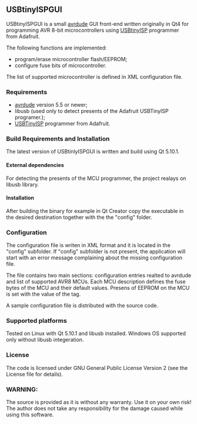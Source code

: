 ## USBtinyISPGUI

USBtinyISPGUI is a small [avrdude](http://savannah.nongnu.org/projects/avrdude/) GUI front-end written 
originally in Qt4 for programming AVR 8-bit microcontrollers using [USBtinyISP](http://learn.adafruit.com/usbtinyisp) programmer
from Adafruit.

The following functions are implemented:
- program/erase microcontroller flash/EEPROM;
- configure fuse bits of microcontroller.

The list of supported microcontroller is defined in XML configuration file.
 
### Requirements
- [avrdude](http://savannah.nongnu.org/projects/avrdude/) version 5.5 or newer;
- libusb (used only to detect presents of the Adafruit USBTinyISP programer.);
- [USBTinyISP](http://learn.adafruit.com/usbtinyisp) programmer from Adafruit.

### Build Requirements and Installation

The latest version of USBtinlyISPGUI is written and build using Qt 5.10.1.

#### External dependencies

For detecting the presents of the MCU programmer, the project realays on libusb library.

#### Installation

After building the binary for example in Qt Creator copy the executable in the desired destination
together with the the "config" folder. 

### Configuration

The configuration file is writen in XML format and it is located in the "config" subfolder.
If "config" subfolder is not present, the application  will start with an error message complaining about the missing configuration file.

The file contains two main sections: configuration entries realted to avrdude and list of supported AVR8 MCUs.
Each MCU description defines the fuse bytes of the MCU and their default values. Presens of EEPROM on the MCU is
set with the value of the <EEPROM> tag.

A sample configuration file is distributed with the source code.


### Supported platforms

Tested on Linux with Qt 5.10.1 and libusb installed.
Windows OS supported only without libusb integeration.

### License

The code is licensed under GNU General Public License Version 2 (see the License file for details).

### WARNING:
The source is provided as it is without any warranty. Use it on your own risk!
The author does not take any responsibility for the damage caused while using this software.


